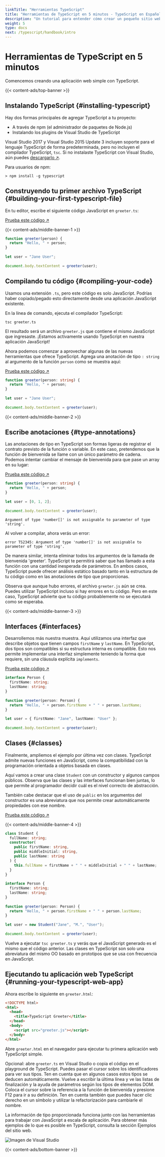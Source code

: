 ```yaml
---
linkTitle: "Herramientas TypeScript"
title: "Herramientas de TypeScript en 5 minutos - TypeScript en Español"
description: "Un tutorial para entender cómo crear un pequeño sitio web con TypeScript."
weight: 5
type: docs
next: /typescript/handbook/intro
---
```


# Herramientas de TypeScript en 5 minutos

Comencemos creando una aplicación web simple con TypeScript.

{{< content-ads/top-banner >}}

## Instalando TypeScript {#installing-typescript}

Hay dos formas principales de agregar TypeScript a tu proyecto:

- A través de npm (el administrador de paquetes de Node.js)
- Instalando los plugins de Visual Studio de TypeScript

Visual Studio 2017 y Visual Studio 2015 Update 3 incluyen soporte para el lenguaje TypeScript de forma predeterminada, pero no incluyen el compilador TypeScript, `tsc`.
Si no instalaste TypeScript con Visual Studio, aún puedes [descargarlo ↗](https://www.typescriptlang.org/download).

Para usuarios de npm:

```shell
> npm install -g typescript
```

## Construyendo tu primer archivo TypeScript {#building-your-first-typescript-file}

En tu editor, escribe el siguiente código JavaScript en `greeter.ts`:

[Prueba este código ↗](https://www.typescriptlang.org/play#code/PTAEAEDsHsEkFsAOAbAlgY1QFwIKQJ4BcoAZgIbIDOApgFAkCuk6Wq0koA5gE7XVbVuACkSDK7AJSgA3rVCheWBtw4AiABLVkyaABpQq0AGpQo7uMgBuWgF9atZP1AMa3UAF4DAKTKRqoAFVXVWtaABNodAZ4akgsADoAI2gw-HiBAA8sAGF2ATiPLl5+QSEXQQlLIA)

{{< content-ads/middle-banner-1 >}}

```ts
function greeter(person) {
  return "Hello, " + person;
}
 
let user = "Jane User";
 
document.body.textContent = greeter(user);
```

## Compilando tu código {#compiling-your-code}

Usamos una extensión `.ts`, pero este código es solo JavaScript.
Podrías haber copiado/pegado esto directamente desde una aplicación JavaScript existente.

En la línea de comando, ejecuta el compilador TypeScript:

```shell
tsc greeter.ts
```

El resultado será un archivo `greeter.js` que contiene el mismo JavaScript que ingresaste.
¡Estamos activamente usando TypeScript en nuestra aplicación JavaScript!

Ahora podemos comenzar a aprovechar algunas de las nuevas herramientas que ofrece TypeScript.
Agrega una anotación de tipo `: string` al argumento de la función `person` como se muestra aquí:

[Prueba este código ↗](https://www.typescriptlang.org/play#code/GYVwdgxgLglg9mABAcwE4FN1XagFABxwGcEAuRIqVGMZASkQG8AoRRDKEVJAIgAl0AG0FwANIh6IA1IkKoSYANzMAvs2aCsiEERyIAvBIBSAQzDpEAVV2oey5gBM4EEAFt0YKADoARnAcAnl7YAB5QAMII2J4GKBhYOLg6OHSKQA)

```ts
function greeter(person: string) {
  return "Hello, " + person;
}
 
let user = "Jane User";
 
document.body.textContent = greeter(user);
```

{{< content-ads/middle-banner-2 >}}

## Escribe anotaciones {#type-annotations}

Las anotaciones de tipo en TypeScript son formas ligeras de registrar el contrato previsto de la función o variable.
En este caso, pretendemos que la función de bienvenida se llame con un único parámetro de cadena.
Podemos intentar cambiar el mensaje de bienvenida para que pase un array en su lugar:

[Prueba este código ↗](https://www.typescriptlang.org/play#code/PTAEAEFMCdoe2gZwFygEwGYAsBWAUAGYCuAdgMYAuAlnCaAObSSQUwAUADjIraohdCol6ASlABvPKFBMKRaHQBEACUgAbNXAA0oRaADUoLkloBuPAF88eNS1BFEMUAF5QAbQAMOgIw60AXXM8ABM4MiIAW0gSCgA6ACM4YIBPWNYADwoAYVpWGJcGJhZ2BxgRUyA)

```ts
function greeter(person: string) {
  return "Hello, " + person;
}
 
let user = [0, 1, 2];
 
document.body.textContent = greeter(user);
```

```text {filename="Error generado"}
Argument of type 'number[]' is not assignable to parameter of type 'string'.
```

Al volver a compilar, ahora verás un error:

```shell
error TS2345: Argument of type 'number[]' is not assignable to parameter of type 'string'.
```

De manera similar, intenta eliminar todos los argumentos de la llamada de bienvenida 'greeter'.
TypeScript te permitirá saber que has llamado a esta función con una cantidad inesperada de parámetros.
En ambos casos, TypeScript puede ofrecer análisis estático basado tanto en la estructura de tu código como en las anotaciones de tipo que proporcionas.

Observa que aunque hubo errores, el archivo `greeter.js` aún se crea.
Puedes utilizar TypeScript incluso si hay errores en tu código. Pero en este caso, TypeScript advierte que tu código probablemente no se ejecutará como se esperaba.

{{< content-ads/middle-banner-3 >}}

## Interfaces {#interfaces}

Desarrollemos más nuestra muestra. Aquí utilizamos una interfaz que describe objetos que tienen campos `firstName` y `lastName`.
En TypeScript, dos tipos son compatibles si su estructura interna es compatible.
Esto nos permite implementar una interfaz simplemente teniendo la forma que requiere, sin una cláusula explícita `implements`.

[Prueba este código ↗](https://www.typescriptlang.org/play#code/JYOwLgpgTgZghgYwgAgArQM4HsTIN4BQyyMwUGYAcnALYQBcyFUoA5gNxHIA2cF1dRszacAvgQIwAriARhgOZKygQIkKAAoADphyN05HAEp8XFWClRcAIgASEbtywAaZNeQBqZDsMgAdKTkVLQoXu7uXj7Y-rz8IWIS3GrIUhjQyAC8+CRkcYJuAFJwIBDWrrHB+dYAqmlQ7qKcBAAmWAhSdOB+AEZYzQCefpAAHmAAwjiQ4JlKKmrQGqnQRuxAA)

```ts
interface Person {
  firstName: string;
  lastName: string;
}
 
function greeter(person: Person) {
  return "Hello, " + person.firstName + " " + person.lastName;
}
 
let user = { firstName: "Jane", lastName: "User" };
 
document.body.textContent = greeter(user);
```

## Clases {#classes}

Finalmente, ampliemos el ejemplo por última vez con clases.
TypeScript admite nuevas funciones en JavaScript, como la compatibilidad con la programación orientada a objetos basada en clases.

Aquí vamos a crear una clase `Student` con un constructor y algunos campos públicos.
Observa que las clases y las interfaces funcionan bien juntas, lo que permite al programador decidir cuál es el nivel correcto de abstracción.

También cabe destacar que el uso de `public` en los argumentos del constructor es una abreviatura que nos permite crear automáticamente propiedades con ese nombre.

[Prueba este código ↗](https://www.typescriptlang.org/play#code/MYGwhgzhAEDKAuBXAJgUwHb2gbwFDWgDNEQQA5MAW1QC5oJ4AnAS3QHMBufaYAe3QaNEweL0YAKbgQAOiAEYhmwIs0YMK1OoNZsANFOiyFS6JWbJkIVAEl0zeMzAgtTHfoIz5i5eHVVa9K7s3ACUOAbwABbMEAB0xKQaqNAAvCpq8EnQANTQAET5OabmljZ2Dk5FBQW5vpn+XAQAvrgtuKzwqIyEYMDJAApdEPzhBISqfpqBLOyN0HVJLjOcrbi4xOgizCNsjKionRLSQ-x0g2r8YXgEe0iM6PkAEqikvLqFuccX6PET9dRVD6GE4-BYNVa4KxYRAQLqpaDoVAAdzgSDQmHEeQAUmBEXl3nkALKxfH5ACqsMYeRCXFwyF4wEQ1EwsTkvGQAE9Yp0AB7wADC-E6mHhu32h3EMK6NKAA)

{{< content-ads/middle-banner-4 >}}

```ts
class Student {
  fullName: string;
  constructor(
    public firstName: string,
    public middleInitial: string,
    public lastName: string
  ) {
    this.fullName = firstName + " " + middleInitial + " " + lastName;
  }
}
 
interface Person {
  firstName: string;
  lastName: string;
}
 
function greeter(person: Person) {
  return "Hello, " + person.firstName + " " + person.lastName;
}
 
let user = new Student("Jane", "M.", "User");
 
document.body.textContent = greeter(user);
```

Vuelve a ejecutar `tsc greeter.ts` y verás que el JavaScript generado es el mismo que el código anterior.
Las clases en TypeScript son solo una abreviatura del mismo OO basado en prototipos que se usa con frecuencia en JavaScript.

## Ejecutando tu aplicación web TypeScript {#running-your-typescript-web-app}

Ahora escribe lo siguiente en `greeter.html`:

```html
<!DOCTYPE html>
<html>
  <head>
    <title>TypeScript Greeter</title>
  </head>
  <body>
    <script src="greeter.js"></script>
  </body>
</html>
```

Abre `greeter.html` en el navegador para ejecutar tu primera aplicación web TypeScript simple.

Opcional: abre `greeter.ts` en Visual Studio o copia el código en el playground de TypeScript.
Puedes pasar el cursor sobre los identificadores para ver sus tipos.
Ten en cuenta que en algunos casos estos tipos se deducen automáticamente.
Vuelve a escribir la última línea y ve las listas de finalización y la ayuda de parámetros según los tipos de elementos DOM.
Coloca el cursor sobre la referencia a la función de bienvenida y presione F12 para ir a su definición.
Ten en cuenta también que puedes hacer clic derecho en un símbolo y utilizar la refactorización para cambiarle el nombre.

La información de tipo proporcionada funciona junto con las herramientas para trabajar con JavaScript a escala de aplicación.
Para obtener más ejemplos de lo que es posible en TypeScript, consulta la sección Ejemplos del sitio web.

![Imagen de Visual Studio](/assets/typescript/images/docs/greet_person.png)

{{< content-ads/bottom-banner >}}
